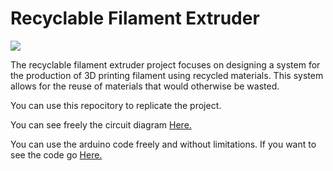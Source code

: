 # Recyclable Filament Extruder
<img src="https://github.com/DavidSantana872/Filament_Extruder/blob/main/img_logo.png" aling="center">
<p>The recyclable filament extruder project focuses on designing a system for the production of 3D printing filament using recycled materials. This system allows for the reuse of materials that would otherwise be wasted.</p>


You can use this repocitory to replicate the project.

<p>You can see freely the circuit diagram <a href="https://github.com/DCenten0/Automated-irrigation-controller-for-greenhouses/blob/main/Design%20and%20implementation%20of%20an%20automated%20greenhouse%20irrigation%20controller%2C%20made%20with%20recycled%20materials%2C%20focused%20on%20precision%20agriculture..pdf](https://github.com/DavidSantana872/Filament_Extruder/blob/main/Circuit_Diagram/Schematic_FilamentProject_2023-02-26.pdf" title="Circuit_Diagram">
Here.</a></p>

<p>You can use the arduino code freely and without limitations. If you want to see the code go <a href="https://github.com/DavidSantana872/Filament_Extruder/blob/main/Code/main.ino" title="Code">
Here.</a></p>
